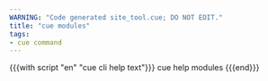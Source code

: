 ```yaml
---
WARNING: "Code generated site_tool.cue; DO NOT EDIT."
title: "cue modules"
tags:
- cue command
---
```


{{{with script "en" "cue cli help text"}}}
cue help modules
{{{end}}}
